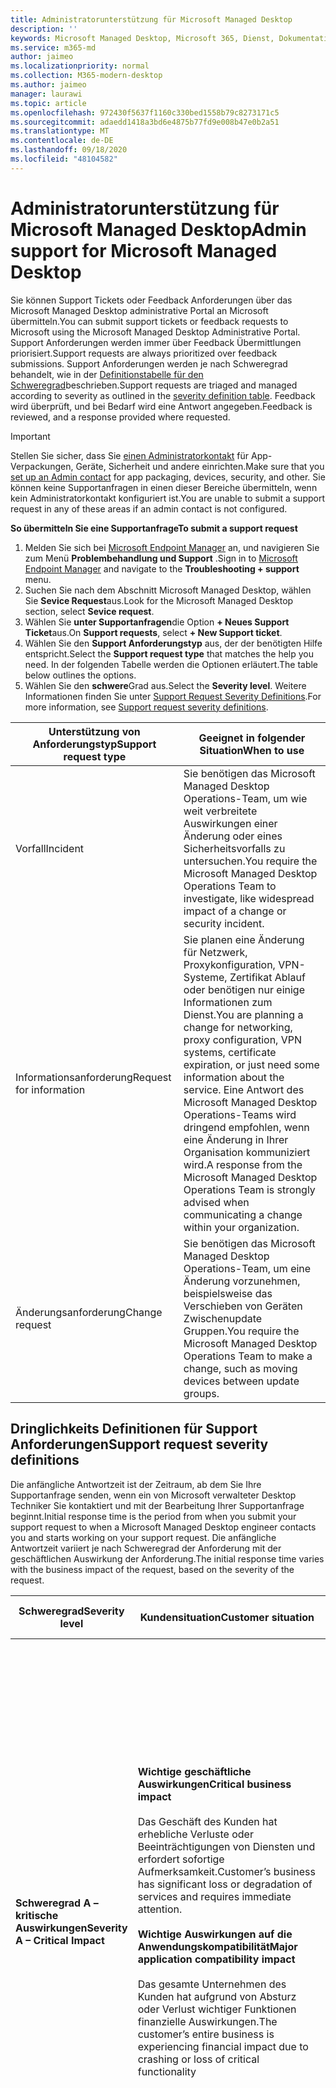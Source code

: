 ```yaml
---
title: Administratorunterstützung für Microsoft Managed Desktop
description: ''
keywords: Microsoft Managed Desktop, Microsoft 365, Dienst, Dokumentation
ms.service: m365-md
author: jaimeo
ms.localizationpriority: normal
ms.collection: M365-modern-desktop
ms.author: jaimeo
manager: laurawi
ms.topic: article
ms.openlocfilehash: 972430f5637f1160c330bed1558b79c8273171c5
ms.sourcegitcommit: adaedd1418a3bd6e4875b77fd9e008b47e0b2a51
ms.translationtype: MT
ms.contentlocale: de-DE
ms.lasthandoff: 09/18/2020
ms.locfileid: "48104582"
---
```

# <a name="admin-support-for-microsoft-managed-desktop"></a><span data-ttu-id="63221-103">Administratorunterstützung für Microsoft Managed Desktop</span><span class="sxs-lookup"><span data-stu-id="63221-103">Admin support for Microsoft Managed Desktop</span></span>

<span data-ttu-id="63221-104">Sie können Support Tickets oder Feedback Anforderungen über das Microsoft Managed Desktop administrative Portal an Microsoft übermitteln.</span><span class="sxs-lookup"><span data-stu-id="63221-104">You can submit support tickets or feedback requests to Microsoft using the Microsoft Managed Desktop Administrative Portal.</span></span> <span data-ttu-id="63221-105">Support Anforderungen werden immer über Feedback Übermittlungen priorisiert.</span><span class="sxs-lookup"><span data-stu-id="63221-105">Support requests are always prioritized over feedback submissions.</span></span> <span data-ttu-id="63221-106">Support Anforderungen werden je nach Schweregrad behandelt, wie in der [Definitionstabelle für den Schweregrad](#sev)beschrieben.</span><span class="sxs-lookup"><span data-stu-id="63221-106">Support requests are triaged and managed according to severity as outlined in the [severity definition table](#sev).</span></span> <span data-ttu-id="63221-107">Feedback wird überprüft, und bei Bedarf wird eine Antwort angegeben.</span><span class="sxs-lookup"><span data-stu-id="63221-107">Feedback is reviewed, and a response provided where requested.</span></span> 

>[!IMPORTANT]
><span data-ttu-id="63221-108">Stellen Sie sicher, dass Sie [einen Administratorkontakt](../get-started/add-admin-contacts.md) für App-Verpackungen, Geräte, Sicherheit und andere einrichten.</span><span class="sxs-lookup"><span data-stu-id="63221-108">Make sure that you [set up an Admin contact](../get-started/add-admin-contacts.md) for app packaging, devices, security, and other.</span></span> <span data-ttu-id="63221-109">Sie können keine Supportanfragen in einen dieser Bereiche übermitteln, wenn kein Administratorkontakt konfiguriert ist.</span><span class="sxs-lookup"><span data-stu-id="63221-109">You are unable to submit a support request in any of these areas if an admin contact is not configured.</span></span>

<span data-ttu-id="63221-110">**So übermitteln Sie eine Supportanfrage**</span><span class="sxs-lookup"><span data-stu-id="63221-110">**To submit a support request**</span></span>
1. <span data-ttu-id="63221-111">Melden Sie sich bei [Microsoft Endpoint Manager](https://endpoint.microsoft.com/) an, und navigieren Sie zum Menü **Problembehandlung und Support** .</span><span class="sxs-lookup"><span data-stu-id="63221-111">Sign in to [Microsoft Endpoint Manager](https://endpoint.microsoft.com/) and navigate to the **Troubleshooting + support** menu.</span></span>
2. <span data-ttu-id="63221-112">Suchen Sie nach dem Abschnitt Microsoft Managed Desktop, wählen Sie **Sevice Request**aus.</span><span class="sxs-lookup"><span data-stu-id="63221-112">Look for the Microsoft Managed Desktop section, select **Sevice request**.</span></span>
3. <span data-ttu-id="63221-113">Wählen Sie **unter Supportanfragen**die Option **+ Neues Support Ticket**aus.</span><span class="sxs-lookup"><span data-stu-id="63221-113">On **Support requests**, select **+ New Support ticket**.</span></span>
4. <span data-ttu-id="63221-114">Wählen Sie den **Support Anforderungstyp** aus, der der benötigten Hilfe entspricht.</span><span class="sxs-lookup"><span data-stu-id="63221-114">Select the **Support request type** that matches the help you need.</span></span> <span data-ttu-id="63221-115">In der folgenden Tabelle werden die Optionen erläutert.</span><span class="sxs-lookup"><span data-stu-id="63221-115">The table below outlines the options.</span></span> 
5. <span data-ttu-id="63221-116">Wählen Sie den **schwere**Grad aus.</span><span class="sxs-lookup"><span data-stu-id="63221-116">Select the **Severity level**.</span></span> <span data-ttu-id="63221-117">Weitere Informationen finden Sie unter [Support Request Severity Definitions](#sev).</span><span class="sxs-lookup"><span data-stu-id="63221-117">For more information, see [Support request severity definitions](#sev).</span></span> 

<span data-ttu-id="63221-118">Unterstützung von Anforderungstyp</span><span class="sxs-lookup"><span data-stu-id="63221-118">Support request type</span></span> | <span data-ttu-id="63221-119">Geeignet in folgender Situation</span><span class="sxs-lookup"><span data-stu-id="63221-119">When to use</span></span>
--- | ---
<span data-ttu-id="63221-120">Vorfall</span><span class="sxs-lookup"><span data-stu-id="63221-120">Incident</span></span> | <span data-ttu-id="63221-121">Sie benötigen das Microsoft Managed Desktop Operations-Team, um wie weit verbreitete Auswirkungen einer Änderung oder eines Sicherheitsvorfalls zu untersuchen.</span><span class="sxs-lookup"><span data-stu-id="63221-121">You require the Microsoft Managed Desktop Operations Team to investigate, like widespread impact of a change or security incident.</span></span>
<span data-ttu-id="63221-122">Informationsanforderung</span><span class="sxs-lookup"><span data-stu-id="63221-122">Request for information</span></span> | <span data-ttu-id="63221-123">Sie planen eine Änderung für Netzwerk, Proxykonfiguration, VPN-Systeme, Zertifikat Ablauf oder benötigen nur einige Informationen zum Dienst.</span><span class="sxs-lookup"><span data-stu-id="63221-123">You are planning a change for networking, proxy configuration, VPN systems, certificate expiration, or just need some information about the service.</span></span> <span data-ttu-id="63221-124">Eine Antwort des Microsoft Managed Desktop Operations-Teams wird dringend empfohlen, wenn eine Änderung in Ihrer Organisation kommuniziert wird.</span><span class="sxs-lookup"><span data-stu-id="63221-124">A response from the Microsoft Managed Desktop Operations Team is strongly advised when communicating a change within your organization.</span></span>
<span data-ttu-id="63221-125">Änderungsanforderung</span><span class="sxs-lookup"><span data-stu-id="63221-125">Change request</span></span> | <span data-ttu-id="63221-126">Sie benötigen das Microsoft Managed Desktop Operations-Team, um eine Änderung vorzunehmen, beispielsweise das Verschieben von Geräten Zwischenupdate Gruppen.</span><span class="sxs-lookup"><span data-stu-id="63221-126">You require the Microsoft Managed Desktop Operations Team to make a change, such as moving devices between update groups.</span></span>

<span id="sev" />

## <a name="support-request-severity-definitions"></a><span data-ttu-id="63221-127">Dringlichkeits Definitionen für Support Anforderungen</span><span class="sxs-lookup"><span data-stu-id="63221-127">Support request severity definitions</span></span>

<span data-ttu-id="63221-128">Die anfängliche Antwortzeit ist der Zeitraum, ab dem Sie Ihre Supportanfrage senden, wenn ein von Microsoft verwalteter Desktop Techniker Sie kontaktiert und mit der Bearbeitung Ihrer Supportanfrage beginnt.</span><span class="sxs-lookup"><span data-stu-id="63221-128">Initial response time is the period from when you submit your support request to when a Microsoft Managed Desktop engineer contacts you and starts working on your support request.</span></span> <span data-ttu-id="63221-129">Die anfängliche Antwortzeit variiert je nach Schweregrad der Anforderung mit der geschäftlichen Auswirkung der Anforderung.</span><span class="sxs-lookup"><span data-stu-id="63221-129">The initial response time varies with the business impact of the request, based on the severity of the request.</span></span>

<span data-ttu-id="63221-130">Schweregrad</span><span class="sxs-lookup"><span data-stu-id="63221-130">Severity level</span></span>  | <span data-ttu-id="63221-131">Kundensituation</span><span class="sxs-lookup"><span data-stu-id="63221-131">Customer situation</span></span> |  <span data-ttu-id="63221-132">Anfängliche Antwortzeit</span><span class="sxs-lookup"><span data-stu-id="63221-132">Initial response time</span></span>   | <span data-ttu-id="63221-133">Erwartete Kundenantwort</span><span class="sxs-lookup"><span data-stu-id="63221-133">Expected customer response</span></span>
--- | --- | --- | ---
<span data-ttu-id="63221-134">**Schweregrad A – kritische Auswirkungen**</span><span class="sxs-lookup"><span data-stu-id="63221-134">**Severity A – Critical Impact**</span></span> |  <span data-ttu-id="63221-135">**Wichtige geschäftliche Auswirkungen**</span><span class="sxs-lookup"><span data-stu-id="63221-135">**Critical business impact**</span></span><br><br><span data-ttu-id="63221-136">Das Geschäft des Kunden hat erhebliche Verluste oder Beeinträchtigungen von Diensten und erfordert sofortige Aufmerksamkeit.</span><span class="sxs-lookup"><span data-stu-id="63221-136">Customer’s business has significant loss or degradation of services and requires immediate attention.</span></span><br><br><span data-ttu-id="63221-137">**Wichtige Auswirkungen auf die Anwendungskompatibilität**</span><span class="sxs-lookup"><span data-stu-id="63221-137">**Major application compatibility impact**</span></span><br><br><span data-ttu-id="63221-138">Das gesamte Unternehmen des Kunden hat aufgrund von Absturz oder Verlust wichtiger Funktionen finanzielle Auswirkungen.</span><span class="sxs-lookup"><span data-stu-id="63221-138">The customer’s entire business is experiencing financial impact due to crashing or loss of critical functionality</span></span> | <span data-ttu-id="63221-139">Initial: < 1 Stunde</span><span class="sxs-lookup"><span data-stu-id="63221-139">Initial: < 1 hour</span></span><br><span data-ttu-id="63221-140">Update: 60 Minuten</span><span class="sxs-lookup"><span data-stu-id="63221-140">Update: 60 minutes</span></span><br><span data-ttu-id="63221-141">24X7 verfügbar</span><span class="sxs-lookup"><span data-stu-id="63221-141">24x7 available</span></span> | <span data-ttu-id="63221-142">Wenn Sie Severity A auswählen, bestätigen Sie, dass das Problem wichtige geschäftliche Auswirkungen mit schwerwiegenden Verlusten und Beeinträchtigungen von Diensten hat.</span><span class="sxs-lookup"><span data-stu-id="63221-142">When you select Severity A, you confirm that the issue has critical business impact, with severe loss and degradation of services.</span></span> <br><br><span data-ttu-id="63221-143">Das Problem erfordert eine sofortige Antwort, und Sie verpflichten sich, jeden Tag mit dem Microsoft-Team bis zur Lösung einen kontinuierlichen 24X7-Betrieb auszuführen, andernfalls kann Microsoft nach eigenem Ermessen den Schweregrad auf Stufe B verringern.</span><span class="sxs-lookup"><span data-stu-id="63221-143">The issue demands an immediate response, and you commit to continuous 24x7 operation every day with the Microsoft team until resolution, otherwise, Microsoft may at its discretion decrease the Severity to level B.</span></span><br><br> <span data-ttu-id="63221-144">Außerdem stellen Sie sicher, dass Microsoft über Ihre genauen Kontaktinformationen verfügt.</span><span class="sxs-lookup"><span data-stu-id="63221-144">You also ensure that Microsoft has your accurate contact information.</span></span> 
<span data-ttu-id="63221-145">**Schweregrad B – mittlere Auswirkung**</span><span class="sxs-lookup"><span data-stu-id="63221-145">**Severity B – Moderate Impact**</span></span> |  <span data-ttu-id="63221-146">**Moderater geschäftlicher Einfluss**</span><span class="sxs-lookup"><span data-stu-id="63221-146">**Moderate business impact**</span></span><br><br><span data-ttu-id="63221-147">Das Unternehmen des Kunden hat einen moderaten Verlust oder eine Verschlechterung der Dienste, aber die Arbeit kann vernünftigerweise auf eine eingeschränkte Weise fortgesetzt werden.</span><span class="sxs-lookup"><span data-stu-id="63221-147">Customer’s business has moderate loss or degradation of services, but work can reasonably continue in an impaired manner.</span></span><br><br><span data-ttu-id="63221-148">**Durchschnittliche Auswirkungen auf die Anwendungskompatibilität**</span><span class="sxs-lookup"><span data-stu-id="63221-148">**Moderate application compatibility impact**</span></span><br><br><span data-ttu-id="63221-149">Eine bestimmte Unternehmensgruppe ist aufgrund von Absturz Verhalten oder Verlust wichtiger Funktionen nicht mehr produktiv.</span><span class="sxs-lookup"><span data-stu-id="63221-149">A specific business group is no longer productive, due to crashing behavior or loss of critical functionality.</span></span> |  <span data-ttu-id="63221-150">Initial: < 4 Stunden</span><span class="sxs-lookup"><span data-stu-id="63221-150">Initial: < 4 hours</span></span><br><span data-ttu-id="63221-151">Update: 12 Stunden</span><span class="sxs-lookup"><span data-stu-id="63221-151">Update: 12 hours</span></span><br><span data-ttu-id="63221-152">Geschäftszeiten (24X7 verfügbar)</span><span class="sxs-lookup"><span data-stu-id="63221-152">Business hours (24x7 available)</span></span> | <span data-ttu-id="63221-153">Wenn Sie Severity B auswählen, stellen Sie sicher, dass das Problem eine mäßige Auswirkung auf Ihr Unternehmen mit Verlust und Beeinträchtigung von Diensten hat, aber Workarounds ermöglichen eine vernünftige, wenn auch vorübergehende Geschäftskontinuität.</span><span class="sxs-lookup"><span data-stu-id="63221-153">When you select Severity B, you confirm that the issue has moderate impact to your business with loss and degradation of services, but workarounds enable reasonable, albeit temporary, business continuity.</span></span> <br><br><span data-ttu-id="63221-154">Das Problem erfordert eine dringende Antwort.</span><span class="sxs-lookup"><span data-stu-id="63221-154">The issue demands an urgent response.</span></span> <span data-ttu-id="63221-155">Wenn Sie bei der Übermittlung der Supportanfrage 24X7 ausgewählt haben, verpflichten Sie sich täglich mit dem Microsoft-Team zu einem kontinuierlichen 24X7-Betrieb bis zur Lösung, andernfalls kann Microsoft nach eigenem Ermessen den Schweregrad auf Ebene C verringern. Wenn Sie bei der Übermittlung eines Schweregrads B Unterstützung für die Geschäftszeiten ausgewählt haben, wird Microsoft Sie nur während der Geschäftszeiten kontaktieren.</span><span class="sxs-lookup"><span data-stu-id="63221-155">If you chose 24x7 when you submit the support request, you commit to a continuous 24x7 operation every day with the Microsoft team until resolution, otherwise, Microsoft might at its discretion decrease the severity to level C. If you chose business-hours support when you submit a Severity B incident, Microsoft will contact you during business hours only.</span></span><br><br><span data-ttu-id="63221-156">Außerdem stellen Sie sicher, dass Microsoft über Ihre genauen Kontaktinformationen verfügt.</span><span class="sxs-lookup"><span data-stu-id="63221-156">You also ensure that Microsoft has your accurate contact information.</span></span>
<span data-ttu-id="63221-157">**Schweregrad C – minimale Auswirkung**</span><span class="sxs-lookup"><span data-stu-id="63221-157">**Severity C – Minimal Impact**</span></span> |   <span data-ttu-id="63221-158">**Minimale geschäftliche Auswirkungen**</span><span class="sxs-lookup"><span data-stu-id="63221-158">**Minimum business impact**</span></span><br><br> <span data-ttu-id="63221-159">Das Geschäftsfeld des Kunden funktioniert mit kleinen Behinderungen von Diensten.</span><span class="sxs-lookup"><span data-stu-id="63221-159">Customer’s business is functioning with minor impediments of services.</span></span><br><br><span data-ttu-id="63221-160">**Geringe Auswirkungen auf die Anwendungskompatibilität**</span><span class="sxs-lookup"><span data-stu-id="63221-160">**Minor application compatibility impact**</span></span><br><br><span data-ttu-id="63221-161">Möglicherweise nicht verwandten Benutzern treten kleinere Kompatibilitätsprobleme auf, die die Produktivität nicht verhindern</span><span class="sxs-lookup"><span data-stu-id="63221-161">Potentially unrelated users experience minor compatibility issues that do not prevent productivity</span></span> |    <span data-ttu-id="63221-162">Initial: < 8 Stunden</span><span class="sxs-lookup"><span data-stu-id="63221-162">Initial: < 8 hours</span></span><br><span data-ttu-id="63221-163">Update: 24 Stunden</span><span class="sxs-lookup"><span data-stu-id="63221-163">Update: 24 hours</span></span><br><span data-ttu-id="63221-164">Geschäftszeiten</span><span class="sxs-lookup"><span data-stu-id="63221-164">Business hours</span></span>  | <span data-ttu-id="63221-165">Wenn Sie Severity C auswählen, stellen Sie sicher, dass das Problem minimale Auswirkungen auf Ihr Unternehmen mit kleinem Leistungshindernis hat.</span><span class="sxs-lookup"><span data-stu-id="63221-165">When you select Severity C, you confirm that the issue has minimum impact to your business with minor impediment of service.</span></span><br><br><span data-ttu-id="63221-166">Bei einem Vorfall mit Schweregrad C wird Microsoft Sie nur während der Geschäftszeiten kontaktieren.</span><span class="sxs-lookup"><span data-stu-id="63221-166">For a Severity C incident, Microsoft will contact you during business hours only.</span></span><br><br><span data-ttu-id="63221-167">Außerdem stellen Sie sicher, dass Microsoft über Ihre genauen Kontaktinformationen verfügt.</span><span class="sxs-lookup"><span data-stu-id="63221-167">You also ensure that Microsoft has your accurate contact information</span></span>

<span data-ttu-id="63221-168">Weitere Details:</span><span class="sxs-lookup"><span data-stu-id="63221-168">Additional details:</span></span>
- <span data-ttu-id="63221-169">**Support Sprachen** – alle Unterstützung wird in englischer Sprache bereitgestellt.</span><span class="sxs-lookup"><span data-stu-id="63221-169">**Support languages** - All support is provided in English.</span></span>
- <span data-ttu-id="63221-170">**Änderungen des schwere** Grads – Microsoft kann den Schweregrad herabstufen, wenn der Kunde nicht in der Lage ist, angemessene Ressourcen oder Antworten bereitzustellen, damit Microsoft die Problem Lösungs Bemühungen fortsetzen kann.</span><span class="sxs-lookup"><span data-stu-id="63221-170">**Severity level changes** - Microsoft may downgrade the severity level if the customer is not able to provide adequate resources or responses to enable Microsoft to continue with problem resolution efforts.</span></span> 
- <span data-ttu-id="63221-171">**Geschäftszeiten** -für die meisten Länder sind die Geschäftszeiten von 9:00 Uhr bis 5:00 Uhr, Pacific Standard Time.</span><span class="sxs-lookup"><span data-stu-id="63221-171">**Business hours** - For most countries, business hours are from 9:00 AM to 5:00 PM, Pacific Standard Time.</span></span>
- <span data-ttu-id="63221-172">**Anwendungskompatibilität** – für ein Problem mit der Anwendungskompatibilität muss ein reproduzierbarer Fehler derselben Version der Anwendung zwischen der vorherigen und der aktuellen Version von Windows oder Office vorliegen.</span><span class="sxs-lookup"><span data-stu-id="63221-172">**Application compatibility** - For an application compatibility issue to be considered, there must be a reproduceable error, of the same version of the application, between the previous and current version of Windows or Office.</span></span> <span data-ttu-id="63221-173">Um Probleme mit der Anwendungskompatibilität zu beheben, benötigt Microsoft eine Kontaktstelle für Kunden, mit der Sie arbeiten können.</span><span class="sxs-lookup"><span data-stu-id="63221-173">To resolve application compatibility issues, Microsoft requires a customer point of contact to work with.</span></span> <span data-ttu-id="63221-174">Die einzelnen müssen direkt mit unserem Fast-Track-Team zusammenarbeiten, um das Problem zu untersuchen und zu beheben.</span><span class="sxs-lookup"><span data-stu-id="63221-174">The individual must work directly with our Fast Track team to investigate and resolve the issue.</span></span>
- <span data-ttu-id="63221-175">**Kundenantwort Zeit** Wenn ein Kunde die erwarteten Antwort Anforderungen nicht erfüllen kann, wird die Anforderung von Microsoft um einen Schweregrad auf ein Minimum von Schweregrad C herabgestuft. Wenn ein Kunde nicht auf Aktionsanforderungen reagiert, wird Microsoft die Supportanfrage innerhalb von 48 Stunden nach der letzten Anforderung entschärfen und schließen.</span><span class="sxs-lookup"><span data-stu-id="63221-175">**Customer response time** If a customer is unable to meet the expected response requirements, Microsoft will downgrade the request by one severity level, to a minimum of Severity C. If a customer is unresponsive to requests for action, Microsoft will mitigate and close the support request within 48 hours of the last request.</span></span>

## <a name="provide-feedback"></a><span data-ttu-id="63221-176">Feedback geben</span><span class="sxs-lookup"><span data-stu-id="63221-176">Provide feedback</span></span>

<span data-ttu-id="63221-177">Wir freuen uns über Ihr Feedback und verwenden es, um die Administrator Unterstützung zu verbessern.</span><span class="sxs-lookup"><span data-stu-id="63221-177">We appreciate your feedback and use it to improve the admin support experience.</span></span>

<span data-ttu-id="63221-178">Wenn sich ein **Ticket im Status "** behoben" oder " **gelöst** " befindet, können Sie Ihr Feedback zu ihren Erfahrungen mit diesem speziellen Problem freigeben.</span><span class="sxs-lookup"><span data-stu-id="63221-178">Once a ticket is in the **Mitigated** or **Resolved** state, you can share your feedback on your experience with that particular issue.</span></span> <span data-ttu-id="63221-179">Wechseln Sie dazu auf der Seite **Dienstanforderungen** im Menü **Problembehandlung und Support** des Mem-Portals.</span><span class="sxs-lookup"><span data-stu-id="63221-179">To do this, go to the **Service requests** page in the **Troubleshooting + support** menu of the MEM portal.</span></span> <span data-ttu-id="63221-180">Wählen Sie das jeweilige Ticket aus.</span><span class="sxs-lookup"><span data-stu-id="63221-180">Select the specific ticket.</span></span> <span data-ttu-id="63221-181">Die Ticket Details werden im Fly-in auf der rechten Seite angezeigt, wählen Sie die Registerkarte **Feedback** aus, und geben Sie die gewünschten Informationen an.</span><span class="sxs-lookup"><span data-stu-id="63221-181">The ticket details will appear in the fly-in on the right side, select the **Feedback** tab, and provide the requested information.</span></span> <span data-ttu-id="63221-182">Achten Sie darauf, keine persönlichen Informationen in das Feedback Formular einzubeziehen.</span><span class="sxs-lookup"><span data-stu-id="63221-182">Be careful not to include any personal information in the feedback form.</span></span> <span data-ttu-id="63221-183">Weitere Informationen zum Datenschutz finden Sie in der [Microsoft-Datenschutzerklärung](https://privacy.microsoft.com/privacystatement).</span><span class="sxs-lookup"><span data-stu-id="63221-183">For more information about privacy, see the [Microsoft Privacy Statement](https://privacy.microsoft.com/privacystatement).</span></span>

![Feedback Formular](../../media/feedback_form.png)



## <a name="additional-resources"></a><span data-ttu-id="63221-185">Weitere Ressourcen</span><span class="sxs-lookup"><span data-stu-id="63221-185">Additional resources</span></span>
- <span data-ttu-id="63221-186">[Benutzerunterstützung für Microsoft Managed Desktop](end-user-support.md).</span><span class="sxs-lookup"><span data-stu-id="63221-186">[User support for Microsoft Managed Desktop](end-user-support.md).</span></span> 
- <span data-ttu-id="63221-187">[Unterstützung für Microsoft Managed Desktop](../service-description/support.md).</span><span class="sxs-lookup"><span data-stu-id="63221-187">[Support for Microsoft Managed Desktop](../service-description/support.md).</span></span> 
- <span data-ttu-id="63221-188">Wenn Sie bereits Microsoft Managed Desktop abonniert haben, finden Sie im Microsoft Managed Desktop Admin Guide auf der Seite **Online Ressourcen** unter dem Abschnitt **Microsoft Managed Desktop** im Menü **Mandantenverwaltung** in [Microsoft Endpoint Manager](https://endpoint.microsoft.com/)detaillierte Verfahren, Ablauf, Arbeitsanweisungen und FAQs.</span><span class="sxs-lookup"><span data-stu-id="63221-188">If you already subscribe to Microsoft Managed Desktop, you can find detailed procedures, process flows, work instructions, and FAQs in the Microsoft Managed Desktop Admin Guide in the **Online resources** page under the **Microsoft Managed Desktop** section of the **Tenant administration** menu in [Microsoft Endpoint Manager](https://endpoint.microsoft.com/).</span></span>
